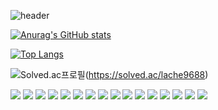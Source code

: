 ![header](https://capsule-render.vercel.app/api?type=wave&color=auto&height=300&section=header&text=📸YAN&fontSize=90)


[![Anurag's GitHub stats](https://github-readme-stats.vercel.app/api?username=YAN9688)](https://github.com/YAN9688/github-readme-stats)

[![Top Langs](https://github-readme-stats.vercel.app/api/top-langs/?username=YAN9688)](https://github.com/YAN9688/github-readme-stats)

![Solved.ac프로필](http://mazassumnida.wtf/api/v2/generate_badge?boj=백준계정)(https://solved.ac/lache9688)


<!-- JAVA --> 
<img src="https://img.shields.io/badge/JAVA-007396?style=for-the-badge&logo=java&logoColor=white"> 
<!-- Spring --> 
<img src="https://img.shields.io/badge/spring-6DB33F?style=for-the-badge&logo=spring&logoColor=white">
<!-- Spring Boot-->
<img src="https://img.shields.io/badge/Spring Boot-6DB33F?style=for-the-badge&logo=springboot&logoColor=white"> 
<!-- Python --> 
<img src="https://img.shields.io/badge/Python-3776AB?style=for-the-badge&logo=python&logoColor=white">  

<!-- JavaScript --> 
<img src="https://img.shields.io/badge/JavaScript-F7DF1E?style=for-the-badge&logo=javascript&logoColor=white"> 
<!-- React --> 
<img src="https://img.shields.io/badge/React-61DAFB?style=for-the-badge&logo=react&logoColor=white">  
<!-- HTML5 --> 
<img src="https://img.shields.io/badge/HTML5-E34F26?style=for-the-badge&logo=html5&logoColor=white"> 
<!-- CSS3 --> 
<img src="https://img.shields.io/badge/CSS3-1572B6?style=for-the-badge&logo=css3&logoColor=white">  
<!-- TailwindCSS --> 
<img src="https://img.shields.io/badge/TailwindCSS-06B6D4?style=for-the-badge&logo=tailwindcss&logoColor=white"> 
<!-- Bootstrap --> 
<img src="https://img.shields.io/badge/BootStrap-7952B3?style=for-the-badge&logo=bootstrap&logoColor=white">

<!-- Eclipse IDE -->
<img src="https://img.shields.io/badge/Eclipse IDE-2C2255?style=for-the-badge&logo=eclipseide&logoColor=white"> 
<!-- VS Code -->
<img src="https://img.shields.io/badge/VS Code-007ACC?style=for-the-badge&logo=visualstudiocode&logoColor=white"> 

<!-- Jupyter -->
<img src="https://img.shields.io/badge/Jupyter-F37626?style=for-the-badge&logo=jupyter&logoColor=white"> 

<!-- Git --> 
<img src="https://img.shields.io/badge/GIT-F05032?style=for-the-badge&logo=git&logoColor=white">
<!-- Github -->
<img src="https://img.shields.io/badge/Github-181717?style=for-the-badge&logo=github&logoColor=white">  
<!-- GitLab -->
<img src="https://img.shields.io/badge/GitLab-FC6D26?style=for-the-badge&logo=gitlab&logoColor=white">
